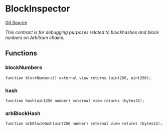 # BlockInspector
[Git Source](https://github.com//PermissionlessGames/degen-casino/blob/2987631eec97b2ac110b5fc9a7cb66e7e61afced/src/BlockInspector.sol)

*This contract is for debugging purposes related to blockhashes and block nunbers on Arbitrum chains.*


## Functions
### blockNumbers


```solidity
function blockNumbers() external view returns (uint256, uint256);
```

### hash


```solidity
function hash(uint256 number) external view returns (bytes32);
```

### arbBlockHash


```solidity
function arbBlockHash(uint256 number) external view returns (bytes32);
```

